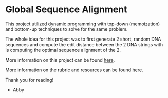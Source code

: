 # Global Sequence Alignment

This project utilized dynamic programming with top-down (memoization) and bottom-up techniques to solve for the same problem. 

The whole idea for this project was to first generate 2 short, random DNA sequences and compute the edit distance between the 2 DNA strings with is computing the optimal sequence alignment of the 2.

More information on this project can be found [here](https://introcs.cs.princeton.edu/java/assignments/sequence.html).

More information on the rubric and resources can be found [here](http://homepages.gac.edu/~lyu/teaching/mcs178-f20/project5.html).

Thank you for reading!
- Abby
